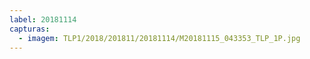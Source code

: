 ```yaml
---
label: 20181114
capturas:
  - imagem: TLP1/2018/201811/20181114/M20181115_043353_TLP_1P.jpg
---
```


